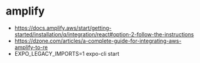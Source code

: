 # amplify

* https://docs.amplify.aws/start/getting-started/installation/q/integration/react#option-2-follow-the-instructions
* https://dzone.com/articles/a-complete-guide-for-integrating-aws-amplify-to-re
* EXPO_LEGACY_IMPORTS=1 expo-cli start
